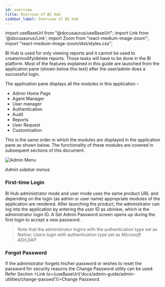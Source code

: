 ```yaml
---
id: overview
title: Overview of BI Hub
sidebar_label: Overview of BI Hub
---
```


import useBaseUrl from "@docusaurus/useBaseUrl";
import Link from '@docusaurus/Link';
import Zoom from "react-medium-image-zoom";
import "react-medium-image-zoom/dist/styles.css";

BI Hub is used for only viewing reports and it cannot be used to create/modify/delete reports. Those tasks will have to be done in the BI platform. Most of the features explained in this guide are launched from the application pane (shown below this text) after the user/admin does a successful login.

The application pane displays all the modules in this application – 

- <Link to={useBaseUrl('#admin-home-page')}>Admin Home Page</Link>
- <Link to={useBaseUrl('docs/admin-guide/admin-functions/integrate-bihub-platform-msad/edit-agent-instance')}>Agent Manager</Link>
- User manager
- Authentication
- Audit
- Reports
- User Request
- Customization

This is the same order in which the modules are displayed in the application pane as shown below. The functionality of these modules are covered in subsequent sections of this document.

<div style={{textAlign: 'center'}}>
  <Zoom>
<img alt="Admin Menu" src={useBaseUrl('/doc-images/admin-guide/overview/admin-menu.png')}/>
  </Zoom>
</div>

*Admin sidebar menus*

### First-time Login

BI Hub administrator mode and user mode uses the same product URL and depending on the 
login (as admin or user name) appropriate modules of the application are rendered. After launching the 
product, the administrator can log into the application by entering the user ID as *vbiview*, which is the administrator login ID. A Set Admin Password screen opens up during the first login to accept a new password.
>Note that the administrator logins with the authentication type set as *Native*; 
Users login with authentication type set as *Microsoft AD/LDAP*.

### Forgot Password

If the administrator forgets his/her password or wishes to reset the password for security reasons 
the Change Password utility can be used. Refer Section <Link to={useBaseUrl('docs/admin-guide/admin-utilities/change-passwd')}>Change Password</Link>.